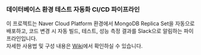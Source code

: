 ### 데이터베이스 환경 테스트 자동화 CI/CD 파이프라인
이 프로젝트는 Naver Cloud Platform 환경에서 MongoDB Replica Set을 자동으로 배포하고, 
코드 변경 시 자동 빌드, 테스트, 성능 측정 결과를 Slack으로 알림하는 파이프라인입니다. <br>
자세한 사용법 및 구성 내용은 [Wiki](https://github.com/yejinj/docker-jenkins/wiki)에서 확인하실 수 있습니다.
